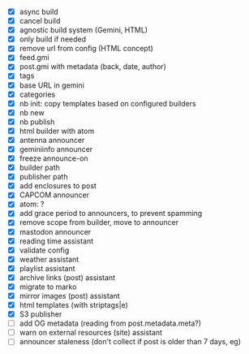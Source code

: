 - [X] async build
- [X] cancel build
- [X] agnostic build system (Gemini, HTML)
- [X] only build if needed
- [X] remove url from config (HTML concept)
- [X] feed.gmi
- [X] post.gmi with metadata (back, date, author)
- [X] tags
- [X] base URL in gemini
- [X] categories
- [X] nb init: copy templates based on configured builders
- [X] nb new
- [X] nb publish
- [X] html builder with atom
- [X] antenna announcer
- [X] geminiinfo announcer
- [X] freeze announce-on
- [X] builder path
- [X] publisher path
- [X] add enclosures to post
- [X] CAPCOM announcer
- [X] atom: <link rel="alternate" type="text/gemini" href="gemini://..." /> ?
- [X] add grace period to announcers, to prevent spamming
- [X] remove scope from builder, move to announcer
- [X] mastodon announcer
- [X] reading time assistant
- [X] validate config
- [X] weather assistant
- [X] playlist assistant
- [X] archive links (post) assistant
- [X] migrate to marko
- [X] mirror images (post) assistant
- [X] html templates (with striptags|e)
- [X] S3 publisher
- [ ] add OG metadata (reading from post.metadata.meta?)
- [ ] warn on external resources (site) assistant
- [ ] announcer staleness (don't collect if post is older than 7 days, eg)
